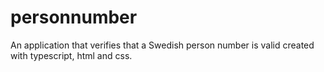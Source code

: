 # personnumber
An application that verifies that a Swedish person number is valid created with typescript, html and css.
